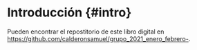 # Introducción {#intro}



Pueden encontrar el repostitorio de este libro digital en <https://github.com/calderonsamuel/grupo_2021_enero_febrero->.

